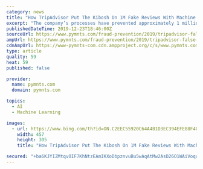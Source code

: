 ```yaml
---
category: news
title: "How TripAdvisor Put The Kibosh On 1M Fake Reviews With Machine Learning"
excerpt: "The company’s processes have prevented approximately 1 million fake reviews from getting published, Kay said. TripAdvisor uses machine learning (ML) to conduct deep data analysis that gauges the authenticity of submitted reviews, considering factors like the reviewer’s internet protocol (IP) address as well as the device used and its location."
publishedDateTime: 2019-12-23T18:46:00Z
sourceUrl: https://www.pymnts.com/fraud-prevention/2019/tripadvisor-false-reviews-travel-security/
ampUrl: https://www.pymnts.com/fraud-prevention/2019/tripadvisor-false-reviews-travel-security/amp/
cdnAmpUrl: https://www-pymnts-com.cdn.ampproject.org/c/s/www.pymnts.com/fraud-prevention/2019/tripadvisor-false-reviews-travel-security/amp/
type: article
quality: 59
heat: 59
published: false

provider:
  name: pymnts.com
  domain: pymnts.com

topics:
  - AI
  - Machine Learning

images:
  - url: https://www.bing.com/th?id=ON.C2EEC55920C64A4B1D3EC394EFE88F40
    width: 457
    height: 305
    title: "How TripAdvisor Put The Kibosh On 1M Fake Reviews With Machine Learning"

secured: "+ba6KJYIZMtqvOIF7KhNtzEAmIKXoDbpznvuBu5wAqAtMw2AsD26O1WAiVoqujBusdrj+7BaDgCcs4/cwPrN4kBzFJDHKmKXvCOwLCT7G1Cib2pCMuLgZpkl13jyZ0W3N7CvmDgZlsUcAbOKqXOgFmPWIXJhb8Ke0Ig2NdABAI1bQy1YQX8a9AJQ9nStnQ/Z6FNtWZThLofsfzkiiLZUZlZOWQxLqUDjYJG3geEoUZjw5EIDdwcqRTMCiNFdt0Qc3TkihjMzSsoyySuRzCxx7Q==;0Zd6MRo6dlXY89jsn28tVw=="
---
```


